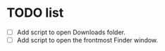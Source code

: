 # TODO list

- [ ] Add script to open Downloads folder.
- [ ] Add script to open the frontmost Finder window.
